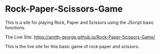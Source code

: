 # Rock-Paper-Scissors-Game
This is a site for playing Rock, Paper and Scissors using the JScript basic functions.

The Live Site: https://amith-george.github.io/Rock-Paper-Scissors-Game/

This is the live site for this basic game of rock paper and scissors.
